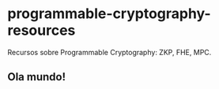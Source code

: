 # programmable-cryptography-resources

Recursos sobre Programmable Cryptography: ZKP, FHE, MPC.

## Ola mundo!
